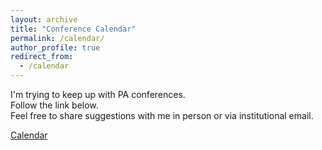 ```yaml
---
layout: archive
title: "Conference Calendar"
permalink: /calendar/
author_profile: true
redirect_from:
  - /calendar
---
```


I'm trying to keep up with PA conferences.  
Follow the link below.  
Feel free to share suggestions with me in person or via institutional email.  

[Calendar](https://spectacular-panda-093.notion.site/Conference-Calendar-e7c276ac7c8441e4a968d54551c31a74?pvs=4)
